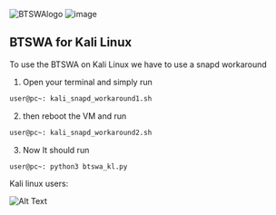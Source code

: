 
![BTSWAlogo](https://github.com/user-attachments/assets/3d8ccd33-cd25-4553-abb6-8a2826b30293) 
![image](https://github.com/user-attachments/assets/e88fc4f6-a6f2-4749-a8be-e011c4c31833)


## BTSWA for Kali Linux






To use the BTSWA on Kali Linux we have to use a snapd workaround


1. Open your terminal and simply run 

```sh
user@pc~: kali_snapd_workaround1.sh
```
2. then reboot the VM and run 
```sh
user@pc~: kali_snapd_workaround2.sh
```

3. Now It should run
```sh
user@pc~: python3 btswa_kl.py
```




Kali linux users:

![Alt Text](https://media1.tenor.com/m/tZ2Xd8LqAnMAAAAd/typing-fast.gif)
